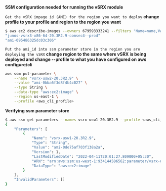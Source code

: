 **SSM configuration needed for running the vSRX module**

`Get the vSRX impage id (AMI) for the region you want to deploy`
**change profile to your profile and region to the region you want**

```sh
$ aws ec2 describe-images --owners 679593333241 --filters "Name=name,Values=junos-vsrx3-x86-64-20.3R*-consec*"  --region us-east-1 --profile <aws_cli_profile_name> | jq '.Images[].Description,.Images[].ImageId'
"junos-vsrx3-x86-64-20.3R2.9-consec4--prod"
"ami-095486325dc03c306"
```
`Put the ami_id into ssm parameter store in the region you are deploying the vSRX`
**change region to the same where vSRX is being deployed and change --profile to what you have configured on aws configure/cli**

```sh
aws ssm put-parameter \
    --name "vsrx-usw2-20.3R2.9" \
    --value "ami-0bba6f3d8f4b4c027" \
    --type String \
    --data-type "aws:ec2:image" \
    --region us-east-1 \
    --profile <aws_cli_profile>
```
**Verifying ssm parameter store**
```sh
$ aws ssm get-parameters --names vsrx-usw1-20.3R2.9 --profile <aws_cli_profile> --region us-west-1
{
    "Parameters": [
        {
            "Name": "vsrx-usw1-20.3R2.9",
            "Type": "String",
            "Value": "ami-0de75af703f138a2a",
            "Version": 1,
            "LastModifiedDate": "2022-04-11T20:01:27.809000+05:30",
            "ARN": "arn:aws:ssm:us-west-1:934144586562:parameter/vsrx-usw1-20.3R2.9",
            "DataType": "aws:ec2:image"
        }
    ],
    "InvalidParameters": []
}

```
